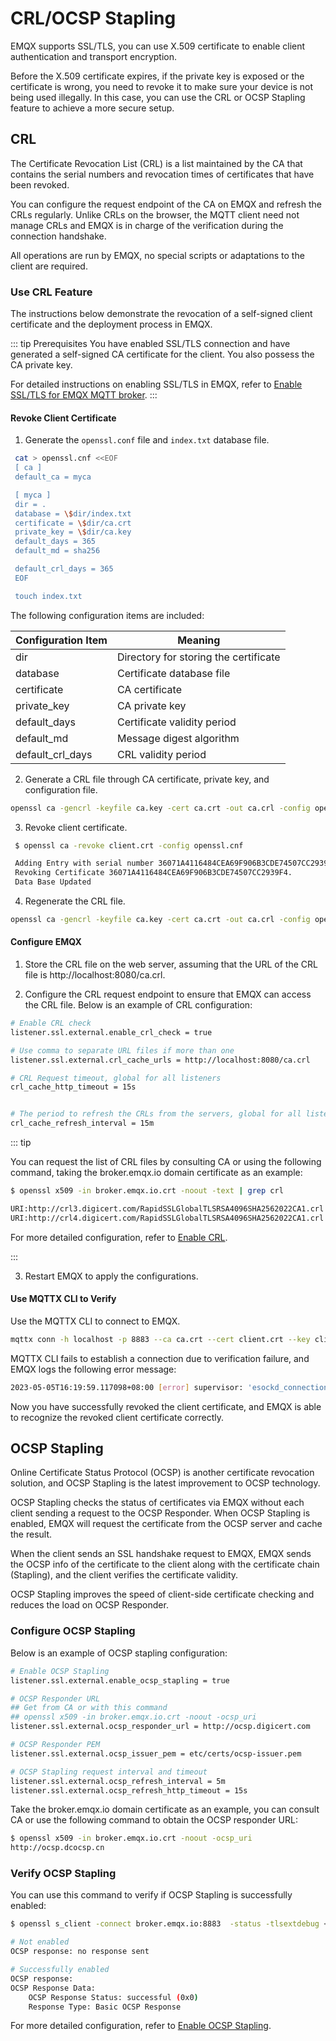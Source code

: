 # CRL/OCSP Stapling

EMQX supports SSL/TLS, you can use X.509 certificate to enable client authentication and transport encryption.

Before the X.509 certificate expires, if the private key is exposed or the certificate is wrong, you need to revoke it to make sure your device is not being used illegally.
In this case, you can use the CRL or OCSP Stapling feature to achieve a more secure setup.

## CRL

The Certificate Revocation List (CRL) is a list maintained by the CA that contains the serial numbers and revocation times of certificates that have been revoked. 

You can configure the request endpoint of the CA on EMQX and refresh the CRLs regularly. Unlike CRLs on the browser, the MQTT client need not manage CRLs and EMQX is in charge of the verification during the connection handshake.

All operations are run by EMQX, no special scripts or adaptations to the client are required.

### Use CRL Feature

The instructions below demonstrate the revocation of a self-signed client certificate and the deployment process in EMQX.

::: tip Prerequisites
You have enabled SSL/TLS connection and have generated a self-signed CA certificate for the client. You also possess the CA private key.

For detailed instructions on enabling SSL/TLS in EMQX, refer to [Enable SSL/TLS for EMQX MQTT broker](https://www.emqx.com/en/blog/emqx-server-ssl-tls-secure-connection-configuration-guide).
:::

#### Revoke Client Certificate

1. Generate the `openssl.conf` file and `index.txt` database file.

```bash
 cat > openssl.cnf <<EOF
 [ ca ]
 default_ca = myca

 [ myca ]
 dir = .
 database = \$dir/index.txt
 certificate = \$dir/ca.crt
 private_key = \$dir/ca.key
 default_days = 365
 default_md = sha256

 default_crl_days = 365
 EOF

 touch index.txt
```

 The following configuration items are included:

| Configuration Item | Meaning                               |
| ------------------ | ------------------------------------- |
| dir                | Directory for storing the certificate |
| database           | Certificate database file             |
| certificate        | CA certificate                        |
| private_key        | CA private key                        |
| default_days       | Certificate validity period           |
| default_md         | Message digest algorithm              |
| default_crl_days   | CRL validity period                   |

2. Generate a CRL file through CA certificate, private key, and configuration file.

```bash
openssl ca -gencrl -keyfile ca.key -cert ca.crt -out ca.crl -config openssl.cnf
```

3. Revoke client certificate.

```bash
 $ openssl ca -revoke client.crt -config openssl.cnf

 Adding Entry with serial number 36071A4116484CEA69F906B3CDE74507CC2939F4 to DB for /C=CN/ST=YN/L=KM/O=EMQ/OU=EMQX/CN=emqx-c
 Revoking Certificate 36071A4116484CEA69F906B3CDE74507CC2939F4.
 Data Base Updated
```

4. Regenerate the CRL file.

```bash
openssl ca -gencrl -keyfile ca.key -cert ca.crt -out ca.crl -config openssl.cnf
```

#### Configure EMQX

1. Store the CRL file on the web server, assuming that the URL of the CRL file is http://localhost:8080/ca.crl.

2. Configure the CRL request endpoint to ensure that EMQX can access the CRL file. Below is an example of CRL configuration:

```bash
# Enable CRL check
listener.ssl.external.enable_crl_check = true

# Use comma to separate URL files if more than one
listener.ssl.external.crl_cache_urls = http://localhost:8080/ca.crl

# CRL Request timeout, global for all listeners
crl_cache_http_timeout = 15s


# The period to refresh the CRLs from the servers, global for all listeners
crl_cache_refresh_interval = 15m
```

::: tip

You can request the list of CRL files by consulting CA or using the following command, taking the broker.emqx.io domain certificate as an example:

```bash
$ openssl x509 -in broker.emqx.io.crt -noout -text | grep crl

URI:http://crl3.digicert.com/RapidSSLGlobalTLSRSA4096SHA2562022CA1.crl
URI:http://crl4.digicert.com/RapidSSLGlobalTLSRSA4096SHA2562022CA1.crl
```

For more detailed configuration, refer to [Enable CRL](../configuration/configuration.md#listener-ssl-external-enable-crl-check).

:::

3. Restart EMQX to apply the configurations.

#### Use MQTTX CLI to Verify

Use the MQTTX CLI to connect to EMQX.

```bash
mqttx conn -h localhost -p 8883 --ca ca.crt --cert client.crt --key client.key --insecure
```

MQTTX CLI fails to establish a connection due to verification failure, and EMQX logs the following error message:

```bash
2023-05-05T16:19:59.117098+08:00 [error] supervisor: 'esockd_connection_sup - <0.2576.0>', errorContext: connection_shutdown, reason: {ssl_error,{tls_alert,{certificate_revoked,"TLS server: In state wait_cert at ssl_handshake.erl:2098 generated SERVER ALERT: Fatal - Certificate Revoked\n"}}}...
```

Now you have successfully revoked the client certificate, and EMQX is able to recognize the revoked client certificate correctly.

## OCSP Stapling

Online Certificate Status Protocol (OCSP) is another certificate revocation solution, and OCSP Stapling is the latest improvement to OCSP technology.

OCSP Stapling checks the status of certificates via EMQX without each client sending a request to the OCSP Responder. When OCSP Stapling is enabled, EMQX will request the certificate from the OCSP server and cache the result.

When the client sends an SSL handshake request to EMQX, EMQX sends the OCSP info of the certificate to the client along with the certificate chain (Stapling), and the client verifies the certificate validity.

OCSP Stapling improves the speed of client-side certificate checking and reduces the load on OCSP Responder.

### Configure OCSP Stapling

Below is an example of OCSP stapling configuration:

```bash
# Enable OCSP Stapling
listener.ssl.external.enable_ocsp_stapling = true

# OCSP Responder URL
## Get from CA or with this command
## openssl x509 -in broker.emqx.io.crt -noout -ocsp_uri
listener.ssl.external.ocsp_responder_url = http://ocsp.digicert.com

# OCSP Responder PEM
listener.ssl.external.ocsp_issuer_pem = etc/certs/ocsp-issuer.pem

# OCSP Stapling request interval and timeout
listener.ssl.external.ocsp_refresh_interval = 5m
listener.ssl.external.ocsp_refresh_http_timeout = 15s
```

Take the broker.emqx.io domain certificate as an example, you can consult CA or use the following command to obtain the OCSP responder URL:

```bash
$ openssl x509 -in broker.emqx.io.crt -noout -ocsp_uri
http://ocsp.dcocsp.cn
```

### Verify OCSP Stapling

You can use this command to verify if OCSP Stapling is successfully enabled:

```bash
$ openssl s_client -connect broker.emqx.io:8883  -status -tlsextdebug < /dev/null 2>&1 | grep -i "OCSP response"

# Not enabled
OCSP response: no response sent

# Successfully enabled
OCSP response:
OCSP Response Data:
    OCSP Response Status: successful (0x0)
    Response Type: Basic OCSP Response
```

For more detailed configuration, refer to [Enable OCSP Stapling](../configuration/configuration.md#listener-ssl-external-enable-ocsp-stapling).
